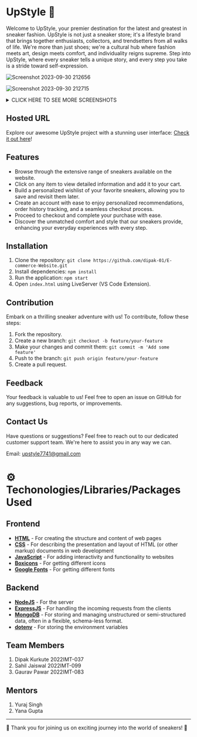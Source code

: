 #  UpStyle 👟 

Welcome to UpStyle, your premier destination for the latest and greatest in sneaker fashion. UpStyle is not just a sneaker store; it's a lifestyle brand that brings together enthusiasts, collectors, and trendsetters from all walks of life. We're more than just shoes; we're a cultural hub where fashion meets art, design meets comfort, and individuality reigns supreme. Step into UpStyle, where every sneaker tells a unique story, and every step you take is a stride toward self-expression.



![Screenshot 2023-09-30 212656](https://github.com/GauravP23/SampleReadMe/assets/142415456/e535b312-1c57-42ea-9e69-e4ad5791490c)

 

![Screenshot 2023-09-30 212715](https://github.com/dipak-01/E-commerce-Website/assets/142415456/70059b64-bfd7-4fde-ab68-58d362419c61)

 


<details>
  <summary>CLICK HERE TO SEE MORE SCREENSHOTS</summary>


  ![Image 1](https://github.com/dipak-01/E-commerce-Website/assets/142415456/69cc35b1-5dad-4436-8562-35febbed6f75)
  ![Image 2](https://github.com/dipak-01/E-commerce-Website/assets/142415456/dda1a334-5986-4d70-a660-a72a08eec52f)
  ![Image 3](https://github.com/dipak-01/E-commerce-Website/assets/142415456/70059b64-bfd7-4fde-ab68-58d362419c61)
  ![Image 4](https://github.com/dipak-01/E-commerce-Website/assets/120103598/de55c001-4f0d-47da-bded-d06c871797d2)
  ![Image 5](https://github.com/dipak-01/E-commerce-Website/assets/120103598/6c7cefe0-3380-4eb9-886b-56a9e1a252d6)
</details>

 

## Hosted URL

Explore our awesome UpStyle project with a stunning user interface: [Check it out here](https://sahil7741.github.io/UpStyle/frontend/html/index.html)!



## Features


- Browse through the extensive range of sneakers available on the website.
- Click on any item to view detailed information and add it to your cart.
- Build a personalized wishlist of your favorite sneakers, allowing you to save and revisit them later.
- Create an account with ease to enjoy personalized recommendations, order history tracking, and a seamless checkout process.
- Proceed to checkout and complete your purchase with ease.
- Discover the unmatched comfort and style that our sneakers provide, enhancing your everyday experiences with every step.


## Installation

1. Clone the repository: `git clone https://github.com/dipak-01/E-commerce-Website.git`
2. Install dependencies: `npm install`
3. Run the application: `npm start`
4. Open `index.html` using LiveServer (VS Code Extension).


## Contribution

Embark on a thrilling sneaker adventure with us! To contribute, follow these steps:

1. Fork the repository.
2. Create a new branch: `git checkout -b feature/your-feature`
3. Make your changes and commit them: `git commit -m 'Add some feature'`
4. Push to the branch: `git push origin feature/your-feature`
5. Create a pull request.

## Feedback

Your feedback is valuable to us! Feel free to open an issue on GitHub for any suggestions, bug reports, or improvements.



## Contact Us


Have questions or suggestions? Feel free to reach out to our dedicated customer support team. We're here to assist you in any way we can.

Email: upstyle7741@gmail.com


# ⚙ Techonologies/Libraries/Packages Used
## Frontend 
- **[HTML](https://developer.mozilla.org/en-US/docs/Web/CSS)** - For creating the structure and content of web pages
- **[CSS](https://developer.mozilla.org/en-US/docs/Web/HTML)** - For describing the presentation and layout of HTML (or other markup) documents in web development
- **[JavaScript](https://developer.mozilla.org/en-US/docs/Web/JavaScript)** - For adding interactivity and functionality to websites
- **[Boxicons](https://boxicons.com/)** - For getting different icons
- **[Google Fonts](https://fonts.google.com/)** - For getting different fonts


## Backend
- **[NodeJS](https://nodejs.org/en/docs/)** - For the server
- **[ExpressJS](https://expressjs.com/)** - For handling the incoming requests from the clients
- **[MongoDB](https://www.mongodb.com)** - For storing and managing unstructured or semi-structured data, often in a flexible, schema-less format.
- **[dotenv](https://www.npmjs.com/package/dotenv)** - For storing the environment variables

## Team Members
1. Dipak Kurkute 2022IMT-037
2. Sahil Jaiswal 2022IMT-099
3. Gaurav Pawar 2022IMT-083

## Mentors
1. Yuraj Singh
2. Yana Gupta
---

🙏 Thank you for joining us on exciting journey into the world of sneakers! 🙏
